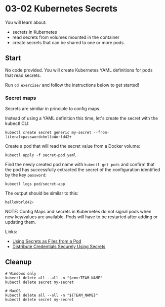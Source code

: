 # 03-02 Kubernetes Secrets

You will learn about:

* secrets in Kubernetes
* read secrets from volumes mounted in the container
* create secrets that can be shared to one or more pods.

## Start

No code provided. You will create Kubernetes YAML definitions for pods that read secrets.

Run `cd exercise/` and follow the instructions below to get started!

### Secret maps

Secrets are similiar in principle to config maps.

Instead of using a YAML definition this time, let's create the secret with the kubectl CLI:

```console
kubectl create secret generic my-secret --from-literal=password=helloWorld42+
```

Create a pod that will read the secret value from a Docker volume:

```console
kubectl apply -f secret-pod.yaml
```

Find the newly created pod name with `kubectl get pods` and confirm that the pod has successfully extracted the secret of the configuration identified by the key `password`:

```console
kubectl logs pod/secret-app
```

The output should be similar to this:

```output
helloWorld42+
```

NOTE: Config Maps and secrets in Kubernetes do not signal pods when new key/values are available. Pods will have to be restarted after adding or updating them.

Links:

* [Using Secrets as Files from a Pod](https://kubernetes.io/docs/concepts/configuration/secret/#using-secrets-as-files-from-a-pod)
* [Distribute Credentials Securely Using Secrets](https://kubernetes.io/docs/tasks/inject-data-application/distribute-credentials-secure/#create-a-secret)

## Cleanup

```console
# Windows only
kubectl delete all --all -n "$env:TEAM_NAME"
kubectl delete secret my-secret

# MacOS
kubectl delete all --all -n "${TEAM_NAME}"
kubectl delete secret my-secret
```
